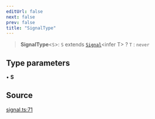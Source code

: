 ```yaml
---
editUrl: false
next: false
prev: false
title: "SignalType"
---
```


> **SignalType**\<`S`\>: `S` extends [`Signal`](Signal.md)\<infer T\> ? `T` : `never`

## Type parameters

• **S**

## Source

[signal.ts:71](https://github.com/nodenogg-in/alpha-p2p/blob/265a0e2/packages/statekit/src/signal.ts#L71)
